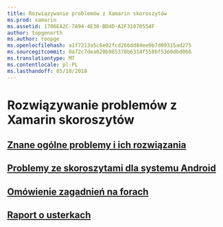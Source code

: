 ```yaml
---
title: Rozwiązywanie problemów z Xamarin skoroszytów
ms.prod: xamarin
ms.assetid: 1706EA2C-7A94-4E30-BD4D-A2F31070554F
author: topgenorth
ms.author: toopge
ms.openlocfilehash: a1f7213a5c6e02fcd266dd84ee9b7d09315ad275
ms.sourcegitcommit: 0a72c7dea020b965378b6314f558bf5360dbd066
ms.translationtype: MT
ms.contentlocale: pl-PL
ms.lasthandoff: 05/10/2018
---
```

# <a name="troubleshooting-xamarin-workbooks"></a>Rozwiązywanie problemów z Xamarin skoroszytów

## <a name="general-known-issues--workaroundsgeneralmd"></a>[Znane ogólne problemy i ich rozwiązania](general.md)

## <a name="issues-with-android-workbooksandroidmd"></a>[Problemy ze skoroszytami dla systemu Android](android.md)

## <a name="discuss-issues-on-the-forumsforums"></a>[Omówienie zagadnień na forach][forums]

## <a name="file-a-bug-reporttoolsworkbooksinstallmdreporting-bugs"></a>[Raport o usterkach](~/tools/workbooks/install.md#reporting-bugs)

[forums]: https://forums.xamarin.com/categories/inspector
